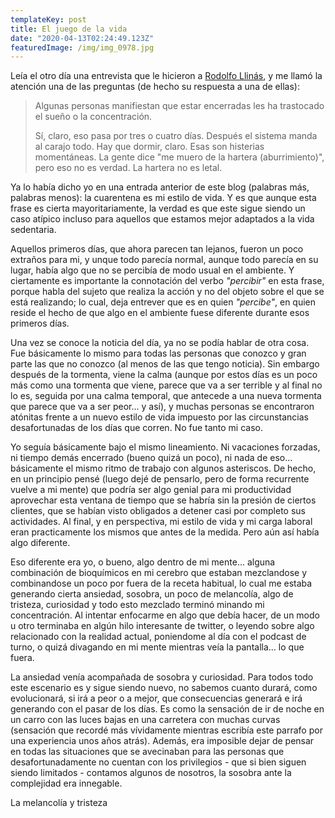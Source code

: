```yaml
---
templateKey: post
title: El juego de la vida
date: "2020-04-13T02:24:49.123Z"
featuredImage: /img/img_0978.jpg
---
```

Leía el otro día una entrevista que le hicieron a [Rodolfo Llinás](https://es.wikipedia.org/wiki/Rodolfo_Llin%C3%A1s), y me llamó la atención una de las preguntas (de hecho su respuesta a una de ellas):

> Algunas personas manifiestan que estar encerradas les ha trastocado el sueño o la concentración.
>
> Sí, claro, eso pasa por tres o cuatro días. Después el sistema manda al carajo todo. Hay que dormir, claro. Esas son histerias momentáneas. La gente dice "me muero de la hartera (aburrimiento)", pero eso no es verdad. La hartera no es letal.

Ya lo había dicho yo en una entrada anterior de este blog (palabras más, palabras menos): la cuarentena es mi estilo de vida. Y es que aunque esta frase es cierta mayoritariamente, la verdad es que este sigue siendo un caso atípico incluso para aquellos que estamos mejor adaptados a la vida sedentaria.

Aquellos primeros días, que ahora parecen tan lejanos, fueron un poco extraños para mi, y unque todo parecía normal, aunque todo parecía en su lugar, había algo que no se percibía de modo usual en el ambiente. Y ciertamente es importante la connotación del verbo *"percibir"* en esta frase, porque habla del sujeto que realiza la acción y no del objeto sobre el que se está realizando; lo cual, deja entrever que es en quien *"percibe"*, en quien reside el hecho de que algo en el ambiente fuese diferente durante esos primeros días.

Una vez se conoce la noticia del día, ya no se podía hablar de otra cosa. Fue básicamente lo mismo para todas las personas que conozco y gran parte las que no conozco (al menos de las que tengo noticia). Sin embargo después de la tormenta, viene la calma (aunque por estos días es un poco más como una tormenta que viene, parece que va a ser terrible y al final no lo es, seguida por una calma temporal, que antecede a una nueva tormenta que parece que va a ser peor... y así), y muchas personas se encontraron atónitas frente a un nuevo estilo de vida impuesto por las circunstancias desafortunadas de los días que corren. No fue tanto mi caso.

Yo seguía básicamente bajo el mismo lineamiento. Ni vacaciones forzadas, ni tiempo demás encerrado (bueno quizá un poco), ni nada de eso... básicamente el mismo ritmo de trabajo con algunos asteriscos. De hecho, en un principio pensé (luego dejé de pensarlo, pero de forma recurrente vuelve a mi mente) que podría ser algo genial para mi productividad aprovechar esta ventana de tiempo que se habría sin la presión de ciertos clientes, que se habían visto obligados a detener casi por completo sus actividades. Al final, y en perspectiva, mi estilo de vida y mi carga laboral eran practicamente los mismos que antes de la medida. Pero aún así había algo diferente.

Eso diferente era yo, o bueno, algo dentro de mi mente... alguna combinación de bioquímicos en mi cerebro que estaban mezclandose y combinandose un poco por fuera de la receta habitual, lo cual me estaba generando cierta ansiedad, sosobra, un poco de melancolía, algo de tristeza, curiosidad y todo esto mezclado terminó minando mi concentración. Al intentar enfocarme en algo que debía hacer, de un modo u otro terminaba en algún hilo interesante de twitter, o leyendo sobre algo relacionado con la realidad actual, poniendome al día con el podcast de turno, o quizá divagando en mi mente mientras veía la pantalla... lo que fuera.

La ansiedad venía acompañada de sosobra y curiosidad. Para todos todo este escenario es y sigue siendo nuevo, no sabemos cuanto durará, como evolucionará, si irá a peor o a mejor, que consecuencias generará e irá generando con el pasar de los días. Es como la sensación de ir de noche en un carro con las luces bajas en una carretera con muchas curvas (sensación que recordé más vívidamente mientras escribía este parrafo por una experiencia unos años atrás). Además, era imposible dejar de pensar en todas las situaciones que se avecinaban para las personas que desafortunadamente no cuentan con los privilegios - que si bien siguen siendo limitados - contamos algunos de nosotros, la sosobra ante la complejidad era innegable.

La melancolía y tristeza
